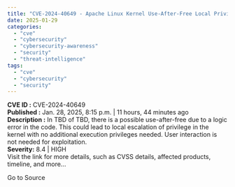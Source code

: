 ```yaml
---
title: "CVE-2024-40649 - Apache Linux Kernel Use-After-Free Local Privilege Escalation"
date: 2025-01-29
categories: 
  - "cve"
  - "cybersecurity"
  - "cybersecurity-awareness"
  - "security"
  - "threat-intelligence"
tags: 
  - "cve"
  - "cybersecurity"
  - "security"
---
```


**CVE ID :** CVE-2024-40649  
**Published :** Jan. 28, 2025, 8:15 p.m. | 11 hours, 44 minutes ago  
**Description :** In TBD of TBD, there is a possible use-after-free due to a logic error in the code. This could lead to local escalation of privilege in the kernel with no additional execution privileges needed. User interaction is not needed for exploitation.  
**Severity:** 8.4 | HIGH  
Visit the link for more details, such as CVSS details, affected products, timeline, and more...

Go to Source
